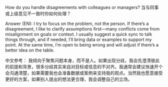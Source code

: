 How do you handle disagreements with colleagues or managers?
当与同事或上级意见不一致时你如何处理？

Answer (EN):
I try to focus on the problem, not the person. If there’s a disagreement, I like to clarify assumptions first—many conflicts come from misalignment on goals or context. I usually suggest a quick sync to talk things through, and if needed, I’ll bring data or examples to support my point. At the same time, I’m open to being wrong and will adjust if there’s a better idea on the table.

中文参考：
我倾向于聚焦问题本身，而不是人。如果出现分歧，我会先澄清彼此的前提和背景，很多分歧其实来自对目标或信息的不对齐。我通常会建议快速开个会沟通清楚，如果需要我也会准备数据或案例来支持我的观点。当然我也愿意接受更好的方案，如果别人提出的想法更合理，我会调整自己的立场。